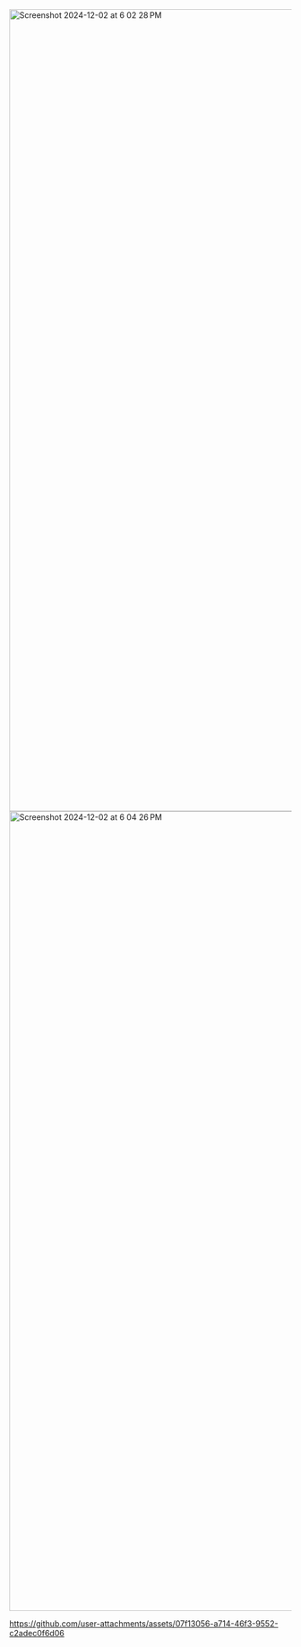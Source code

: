 <img width="1432" alt="Screenshot 2024-12-02 at 6 02 28 PM" src="https://github.com/user-attachments/assets/dce10071-3980-42e5-ba96-f56a9432b8ef">
<img width="1428" alt="Screenshot 2024-12-02 at 6 04 26 PM" src="https://github.com/user-attachments/assets/4e422afb-0246-4ce4-a792-299991f768ba">

https://github.com/user-attachments/assets/07f13056-a714-46f3-9552-c2adec0f6d06
